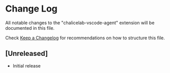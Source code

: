 # Change Log

All notable changes to the "chalicelab-vscode-agent" extension will be documented in this file.

Check [Keep a Changelog](http://keepachangelog.com/) for recommendations on how to structure this file.

## [Unreleased]

- Initial release